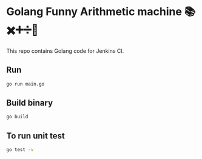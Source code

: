 # Golang Funny Arithmetic machine 📚✖️➕➗🔢
This repo contains Golang code for Jenkins CI. 

## Run
```bash
go run main.go
```

## Build binary
```bash
go build
```
## To run unit test
```bash
go test -v
```
